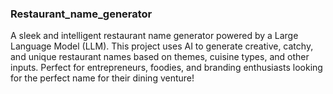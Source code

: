### Restaurant_name_generator
A sleek and intelligent restaurant name generator powered by a Large Language Model (LLM). This project uses AI to generate creative, catchy, and unique restaurant names based on themes, cuisine types, and other inputs. Perfect for entrepreneurs, foodies, and branding enthusiasts looking for the perfect name for their dining venture!

